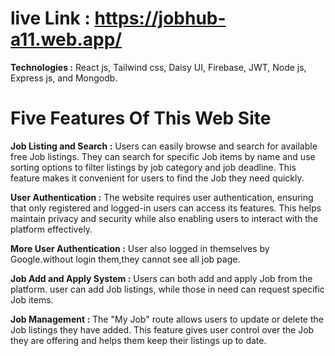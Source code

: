 # live Link : https://jobhub-a11.web.app/

**Technologies :** React js, Tailwind css, Daisy UI, Firebase, JWT, Node js, Express js, and Mongodb.

# Five Features Of This Web Site

**Job Listing and Search :** Users can easily browse and search for available free Job listings. They can search for specific Job items by name and use sorting options to filter listings by job category and job deadline. This feature makes it convenient for users to find the Job they need quickly.

**User Authentication :** The website requires user authentication, ensuring that only registered and logged-in users can access its features. This helps maintain privacy and security while also enabling users to interact with the platform effectively.

**More User Authentication :** User also logged in themselves by Google.without login them,they cannot see all job page.

**Job Add and Apply System :** Users can both add and apply Job from the platform. user can add Job listings, while those in need can request specific Job items.

**Job Management :** The "My Job" route allows users to update or delete the Job listings they have added. This feature gives user control over the Job they are offering and helps them keep their listings up to date.

